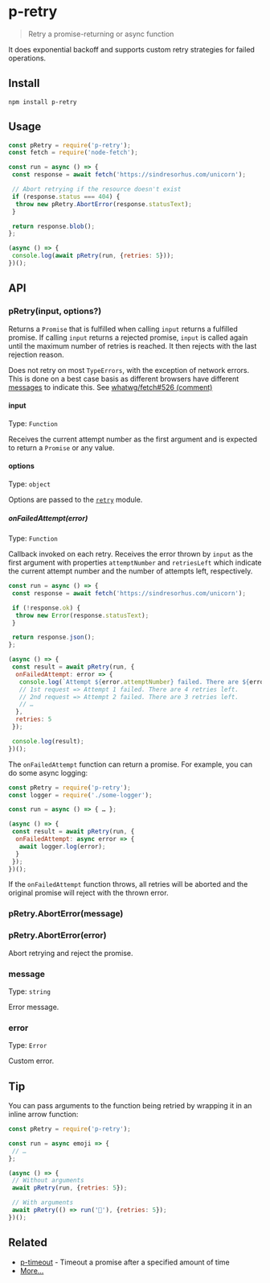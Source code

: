# p-retry

> Retry a promise-returning or async function

It does exponential backoff and supports custom retry strategies for failed operations.

## Install

```
npm install p-retry
```

## Usage

```js
const pRetry = require('p-retry');
const fetch = require('node-fetch');

const run = async () => {
 const response = await fetch('https://sindresorhus.com/unicorn');

 // Abort retrying if the resource doesn't exist
 if (response.status === 404) {
  throw new pRetry.AbortError(response.statusText);
 }

 return response.blob();
};

(async () => {
 console.log(await pRetry(run, {retries: 5}));
})();
```

## API

### pRetry(input, options?)

Returns a `Promise` that is fulfilled when calling `input` returns a fulfilled promise. If calling `input` returns a rejected promise, `input` is called again until the maximum number of retries is reached. It then rejects with the last rejection reason.

Does not retry on most `TypeErrors`, with the exception of network errors. This is done on a best case basis as different browsers have different [messages](https://developer.mozilla.org/en-US/docs/Web/API/Fetch_API/Using_Fetch#Checking_that_the_fetch_was_successful) to indicate this. See [whatwg/fetch#526 (comment)](https://github.com/whatwg/fetch/issues/526#issuecomment-554604080)

#### input

Type: `Function`

Receives the current attempt number as the first argument and is expected to return a `Promise` or any value.

#### options

Type: `object`

Options are passed to the [`retry`](https://github.com/tim-kos/node-retry#retryoperationoptions) module.

##### onFailedAttempt(error)

Type: `Function`

Callback invoked on each retry. Receives the error thrown by `input` as the first argument with properties `attemptNumber` and `retriesLeft` which indicate the current attempt number and the number of attempts left, respectively.

```js
const run = async () => {
 const response = await fetch('https://sindresorhus.com/unicorn');

 if (!response.ok) {
  throw new Error(response.statusText);
 }

 return response.json();
};

(async () => {
 const result = await pRetry(run, {
  onFailedAttempt: error => {
   console.log(`Attempt ${error.attemptNumber} failed. There are ${error.retriesLeft} retries left.`);
   // 1st request => Attempt 1 failed. There are 4 retries left.
   // 2nd request => Attempt 2 failed. There are 3 retries left.
   // …
  },
  retries: 5
 });

 console.log(result);
})();
```

The `onFailedAttempt` function can return a promise. For example, you can do some async logging:

```js
const pRetry = require('p-retry');
const logger = require('./some-logger');

const run = async () => { … };

(async () => {
 const result = await pRetry(run, {
  onFailedAttempt: async error => {
   await logger.log(error);
  }
 });
})();
```

If the `onFailedAttempt` function throws, all retries will be aborted and the original promise will reject with the thrown error.

### pRetry.AbortError(message)

### pRetry.AbortError(error)

Abort retrying and reject the promise.

### message

Type: `string`

Error message.

### error

Type: `Error`

Custom error.

## Tip

You can pass arguments to the function being retried by wrapping it in an inline arrow function:

```js
const pRetry = require('p-retry');

const run = async emoji => {
 // …
};

(async () => {
 // Without arguments
 await pRetry(run, {retries: 5});

 // With arguments
 await pRetry(() => run('🦄'), {retries: 5});
})();
```

## Related

- [p-timeout](https://github.com/sindresorhus/p-timeout) - Timeout a promise after a specified amount of time
- [More…](https://github.com/sindresorhus/promise-fun)
